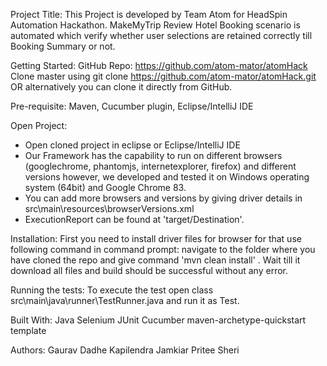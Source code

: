 Project Title:
This Project is developed by Team Atom for HeadSpin Automation Hackathon. 
MakeMyTrip Review Hotel Booking scenario is automated which verify whether user selections are retained correctly till Booking Summary or not.

Getting Started:
GitHub Repo: https://github.com/atom-mator/atomHack
Clone master using git clone https://github.com/atom-mator/atomHack.git OR alternatively you can clone it directly from GitHub.

Pre-requisite: 
Maven, Cucumber plugin, Eclipse/IntelliJ IDE

Open Project:
- Open cloned project in eclipse or Eclipse/IntelliJ IDE
- Our Framework has the capability to run on different browsers (googlechrome, phantomjs, internetexplorer, firefox) and different versions however, we developed and tested it on Windows operating system (64bit) and Google Chrome 83. 
- You can add more browsers and versions by giving driver details in src\main\resources\browserVersions.xml
- ExecutionReport can be found at 'target/Destination'.

Installation:
First you need to install driver files for browser for that use following command in command prompt:
navigate to the folder where you have cloned the repo and give command 'mvn clean install' .
Wait till it download all files and build should be successful without any error.

Running the tests:
To execute the test open class src\main\java\runner\TestRunner.java and run it as Test.

Built With:
Java
Selenium
JUnit
Cucumber
maven-archetype-quickstart template

Authors:
Gaurav Dadhe
Kapilendra Jamkiar
Pritee Sheri
